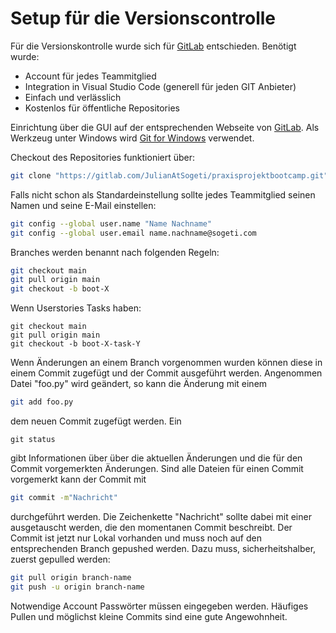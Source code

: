 # Setup für die Versionscontrolle

Für die Versionskontrolle wurde sich für [GitLab](https://about.gitlab.com/) entschieden. Benötigt wurde:

* Account für jedes Teammitglied
* Integration in Visual Studio Code (generell für jeden GIT Anbieter)
* Einfach und verlässlich
* Kostenlos für öffentliche Repositories

Einrichtung über die GUI auf der entsprechenden Webseite von [GitLab](https://gitlab.com/users/sign_in). Als Werkzeug unter Windows wird  [Git for Windows](https://git-scm.com/downloads) verwendet.

Checkout des Repositories funktioniert über:

```bash
git clone "https://gitlab.com/JulianAtSogeti/praxisprojektbootcamp.git"
```

Falls nicht schon als Standardeinstellung sollte jedes Teammitglied seinen Namen und seine E-Mail einstellen:

```bash
git config --global user.name "Name Nachname"
git config --global user.email name.nachname@sogeti.com
```

Branches werden benannt nach folgenden Regeln:

```bash
git checkout main
git pull origin main
git checkout -b boot-X
```

Wenn Userstories Tasks haben:

```
git checkout main
git pull origin main
git checkout -b boot-X-task-Y
```

Wenn Änderungen an einem Branch vorgenommen wurden können diese in einem Commit zugefügt und der Commit ausgeführt werden. Angenommen Datei "foo.py" wird geändert, so kann die Änderung mit einem

```bash
git add foo.py
```

dem neuen Commit zugefügt werden. Ein

```
git status
```

gibt Informationen über über die aktuellen Änderungen und die für den Commit vorgemerkten Änderungen. Sind alle Dateien für einen Commit vorgemerkt kann der Commit mit

```bash
git commit -m"Nachricht"
```

durchgeführt werden. Die Zeichenkette "Nachricht" sollte dabei mit einer ausgetauscht werden, die den momentanen Commit beschreibt.  Der Commit ist jetzt nur Lokal vorhanden und muss noch auf den entsprechenden Branch gepushed werden. Dazu muss, sicherheitshalber, zuerst gepulled werden:

```bash
git pull origin branch-name
git push -u origin branch-name
```

Notwendige Account Passwörter müssen eingegeben werden. Häufiges Pullen und möglichst kleine Commits sind eine gute Angewohnheit. 

 
